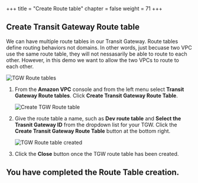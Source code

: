 +++
title = "Create Route table"
chapter = false
weight = 71
+++

## Create Transit Gateway Route table
We can have multiple route tables in our Transit Gateway. Route tables define routing behaviors not domains. In other words, just becuase two VPC use the same route table, they will not nessasarily be able to route to each other. However, in this demo we want to allow the two VPCs to route to each other.

   ![TGW Route tables](/images/tgw-rt-list.png)
1. From the **Amazon VPC** console and from the left menu select **Transit Gateway Route tables**. Click **Create Transit Gateway Route Table**.

   ![Create TGW Route table](/images/tgw-rt-create.png)
1. Give the route table a name, such as **Dev route table** and **Select the Trasnit Gateway ID** from the dropdown list for your TGW. Click the **Create Transit Gateway Route Table** button at the bottom right.

   ![TGW Route table created](/images/tgw-rt-created.png)
1. Click the **Close** button once the TGW route table has been created.

## You have completed the Route Table creation.

